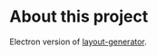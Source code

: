 # About this project

Electron version of [layout-generator](https://github.com/iding-ir/layout-generator).
